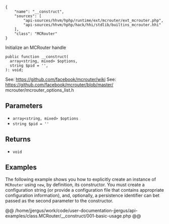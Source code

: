 ``` yamlmeta
{
    "name": "__construct",
    "sources": [
        "api-sources/hhvm/hphp/runtime/ext/mcrouter/ext_mcrouter.php",
        "api-sources/hhvm/hphp/hack/hhi/stdlib/builtins_mcrouter.hhi"
    ],
    "class": "MCRouter"
}
```




Initialize an MCRouter handle




``` Hack
public function __construct(
  array<string, mixed> $options,
  string $pid = '',
): void;
```




See: https://github.com/facebook/mcrouter/wiki
See: https://github.com/facebook/mcrouter/blob/master/
mcrouter/mcrouter_options_list.h




## Parameters




+ ` array<string, mixed> $options `
+ ` string $pid = '' `




## Returns




* ` void `




## Examples




The following example shows you how to explicitly create an instance of ` MCRouter ` using `` new ``, by definition, its constructor. You must create a configuration string (or provide a configuration file that contains appropriate configuration information), and, optionally, a persistence identifier can bet passed as the second parameter to the constructor.







@@ /home/jjergus/work/code/user-documentation-jjergus/api-examples/class.MCRouter/__construct/001-basic-usage.php @@
<!-- HHAPIDOC -->
